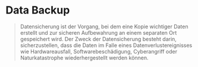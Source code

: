 # Data Backup
> Datensicherung ist der Vorgang, bei dem eine Kopie wichtiger Daten erstellt und zur sicheren Aufbewahrung an einem separaten Ort gespeichert wird. Der Zweck der Datensicherung besteht darin, sicherzustellen, dass die Daten im Falle eines Datenverlustereignisses wie Hardwareausfall, Softwarebeschädigung, Cyberangriff oder Naturkatastrophe wiederhergestellt werden können.